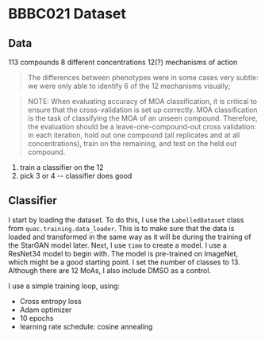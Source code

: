 # BBBC021 Dataset

## Data
113 compounds
8 different concentrations
12(?) mechanisms of action
> The differences between phenotypes were in some cases very subtle: we were only able to identify 6 of the 12 mechanisms visually;

> NOTE: When evaluating accuracy of MOA classification, it is critical to ensure that the cross-validation is set up correctly. MOA classification is the task of classifying the MOA of an unseen compound. Therefore, the evaluation should be a leave-one-compound-out cross validation: in each iteration, hold out one compound (all replicates and at all concentrations), train on the remaining, and test on the held out compound.

1. train a classifier on the 12
2. pick 3 or 4 -- classifier does good

## Classifier

I start by loading the dataset. To do this, I use the `LabelledDataset` class from `quac.training.data_loader`.
This is to make sure that the data is loaded and transformed in the same way as it will be during the training of the StarGAN model later.
Next, I use `timm` to create a model. I use a ResNet34 model to begin with.  The model is pre-trained on ImageNet, which might be a good starting point. I set the number of classes to 13. Although there are 12 MoAs, I also include DMSO as a control.

I use a simple training loop, using:
- Cross entropy loss
- Adam optimizer
- 10 epochs
- learning rate schedule: cosine annealing